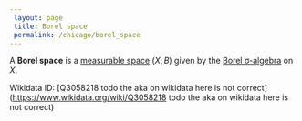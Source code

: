 ```yaml
---
 layout: page
 title: Borel space
 permalink: /chicago/borel_space
---
```

A **Borel space** is a [measurable space](https://defsmath.github.io/DefsMath/measurable) $(X, B)$ given by the [Borel σ-algebra](https://defsmath.github.io/DefsMath/Borel_σ-algebra) on $X$.

Wikidata ID: [Q3058218 todo the aka on wikidata here is not correct](https://www.wikidata.org/wiki/Q3058218 todo the aka on wikidata here is not correct)